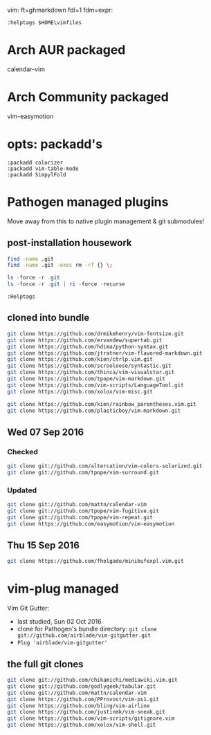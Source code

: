 vim: ft=ghmarkdown fdl=1 fdm=expr:

    :helptags $HOME\vimfiles

# Arch AUR packaged
calendar-vim

# Arch Community packaged
vim-easymotion

# opts: packadd's
    :packadd colorizer
    :packadd vim-table-mode
    :packadd SimpylFold

# Pathogen managed plugins
Move away from this to native plugin management & git submodules!

## post-installation housework

```bash
find -name .git
find -name .git -exec rm -rf {} \;
```


```PowerShell
ls -force -r .git
ls -force -r .git | ri -force -recurse
```


```vim
:Helptags
```

## cloned into bundle

```bash
git clone https://github.com/drmikehenry/vim-fontsize.git
git clone https://github.com/ervandew/supertab.git
git clone https://github.com/hdima/python-syntax.git
git clone https://github.com/jtratner/vim-flavored-markdown.git
git clone https://github.com/kien/ctrlp.vim.git
git clone https://github.com/scrooloose/syntastic.git
git clone https://github.com/thinca/vim-visualstar.git
git clone https://github.com/tpope/vim-markdown.git
git clone https://github.com/vim-scripts/LanguageTool.git
git clone https://github.com/xolox/vim-misc.git

git clone https://github.com/kien/rainbow_parentheses.vim.git
git clone https://github.com/plasticboy/vim-markdown.git
```

## Wed 07 Sep 2016

### Checked
```bash
git clone git://github.com/altercation/vim-colors-solarized.git
git clone git://github.com/tpope/vim-surround.git
```

### Updated
```bash
git clone git://github.com/mattn/calendar-vim
git clone git://github.com/tpope/vim-fugitive.git
git clone git://github.com/tpope/vim-repeat.git
git clone https://github.com/easymotion/vim-easymotion
```

## Thu 15 Sep 2016
```bash
git clone https://github.com/fholgado/minibufexpl.vim.git
```

# vim-plug managed
Vim Git Gutter:
  * last studied, Sun 02 Oct 2016
  * clone for Pathogen's bundle directory: `git clone git://github.com/airblade/vim-gitgutter.git`
  * `Plug 'airblade/vim-gitgutter'`

## the full git clones

```bash
git clone git://github.com/chikamichi/mediawiki.vim.git
git clone git://github.com/godlygeek/tabular.git
git clone git://github.com/mattn/calendar-vim
git clone https://github.com/PProvost/vim-ps1.git
git clone https://github.com/bling/vim-airline
git clone https://github.com/justinmk/vim-sneak.git
git clone https://github.com/vim-scripts/gitignore.vim
git clone https://github.com/xolox/vim-shell.git
```

